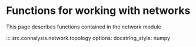 # Functions for working with networks

This page describes functions contained in the network module

::: src.connalysis.network.topology
    options:
      docstring_style: numpy